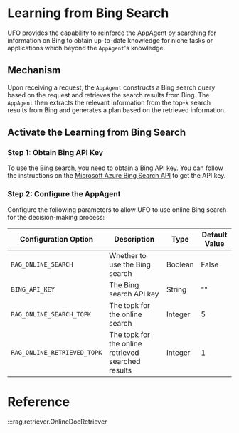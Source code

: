 # Learning from Bing Search

UFO provides the capability to reinforce the AppAgent by searching for information on Bing to obtain up-to-date knowledge for niche tasks or applications which beyond the `AppAgent`'s knowledge.

## Mechanism
Upon receiving a request, the `AppAgent` constructs a Bing search query based on the request and retrieves the search results from Bing. The `AppAgent` then extracts the relevant information from the top-k search results from Bing and generates a plan based on the retrieved information.


## Activate the Learning from Bing Search


### Step 1: Obtain Bing API Key
To use the Bing search, you need to obtain a Bing API key. You can follow the instructions on the [Microsoft Azure Bing Search API](https://www.microsoft.com/en-us/bing/apis/bing-web-search-api) to get the API key.


### Step 2: Configure the AppAgent

Configure the following parameters to allow UFO to use online Bing search for the decision-making process:

| Configuration Option | Description | Type | Default Value |
|----------------------|-------------|------|---------------|
| `RAG_ONLINE_SEARCH` | Whether to use the Bing search | Boolean | False |
| `BING_API_KEY` | The Bing search API key | String | "" |
| `RAG_ONLINE_SEARCH_TOPK` | The topk for the online search | Integer | 5 |
| `RAG_ONLINE_RETRIEVED_TOPK` | The topk for the online retrieved searched results | Integer | 1 |

# Reference

:::rag.retriever.OnlineDocRetriever